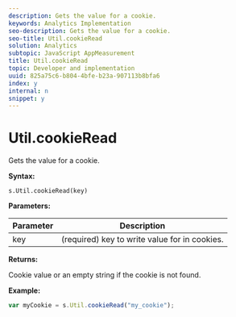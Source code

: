 ```yaml
---
description: Gets the value for a cookie.
keywords: Analytics Implementation
seo-description: Gets the value for a cookie.
seo-title: Util.cookieRead
solution: Analytics
subtopic: JavaScript AppMeasurement
title: Util.cookieRead
topic: Developer and implementation
uuid: 825a75c6-b804-4bfe-b23a-907113b8bfa6
index: y
internal: n
snippet: y
---
```


# Util.cookieRead

Gets the value for a cookie.

 **Syntax:**

```
s.Util.cookieRead(key)
```

**Parameters:** 

|  Parameter  | Description  |
|---|---|
|  key  | (required) key to write value for in cookies.  |

**Returns:**

Cookie value or an empty string if the cookie is not found.

**Example:**

```js
var myCookie = s.Util.cookieRead("my_cookie");
```

